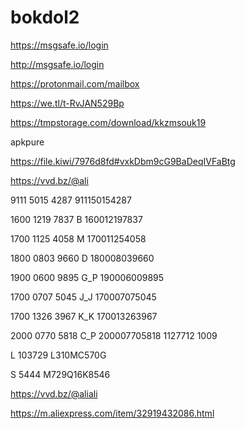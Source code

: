 # bokdol2
https://msgsafe.io/login

http://msgsafe.io/login

https://protonmail.com/mailbox


https://we.tl/t-RvJAN529Bp


https://tmpstorage.com/download/kkzmsouk19







apkpure

https://file.kiwi/7976d8fd#vxkDbm9cG9BaDeqIVFaBtg


https://vvd.bz/@ali


9111 5015 4287
911150154287

1600 1219 7837
B
160012197837

1700 1125 4058
M
170011254058

1800 0803 9660
D
180008039660

1900 0600 9895
G_P
190006009895

1700 0707 5045
J_J
170007075045

1700 1326 3967
K_K
170013263967

2000 0770 5818
C_P
200007705818
1127712
1009

L
103729
L310MC570G

S
5444
M729Q16K8546




https://vvd.bz/@aliali



https://m.aliexpress.com/item/32919432086.html


